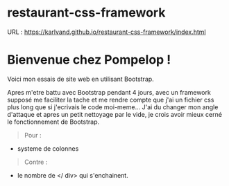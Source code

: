 # restaurant-css-framework

URL : https://karlvand.github.io/restaurant-css-framework/index.html

# Bienvenue chez Pompelop !

Voici mon essais de site web en utilisant Bootstrap.

Apres m'etre battu avec Bootstrap pendant 4 jours, avec un framework supposé me faciliter la tache et me rendre compte que j'ai un fichier css plus long que si j'ecrivais le code moi-meme...
J'ai du changer mon angle d'attaque et apres un petit nettoyage par le vide, je crois avoir mieux cerné le fonctionnement de Bootstrap.

> Pour :

- systeme de colonnes

> Contre :

- le nombre de </ div> qui s'enchainent.
